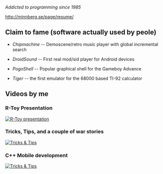 
_Addicted to programming since 1985_

http://minnberg.se/page/resume/

## Claim to fame (software actually used by peole)

* _Chipmachine_  -- Demoscene/retro music player with global incremental search

* _DroidSound_ -- First real mod/sid player for Android devices

* _PogoShell_ -- Popular graphical shell for the Gameboy Advance

* _Tiger_ -- the first emulator for the 68000 based TI-92 calculator




## Videos by me

### R-Toy Presentation
[![R-Toy presentation](https://img.youtube.com/vi/vptBSuHF7q0/0.jpg)](https://www.youtube.com/watch?v=vptBSuHF7q0)

### Tricks, Tips, and a couple of war stories
[![Tricks & Tips](https://img.youtube.com/vi/CJ5_a4JjbTw/0.jpg)](https://www.youtube.com/watch?v=CJ5_a4JjbTw)

### C++ Mobile development
[![Tricks & Tips](https://img.youtube.com/vi/aXYGhhbvUKk/0.jpg)](https://www.youtube.com/watch?v=aXYGhhbvUKk)

